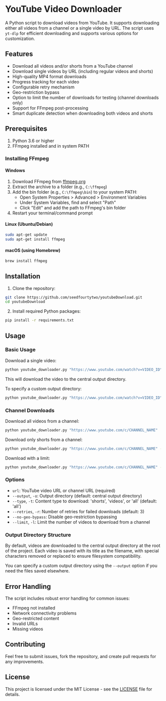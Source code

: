 # YouTube Video Downloader

A Python script to download videos from YouTube. It supports downloading either all videos from a channel or a single video by URL. The script uses `yt-dlp` for efficient downloading and supports various options for customization.

## Features

- Download all videos and/or shorts from a YouTube channel
- Download single videos by URL (including regular videos and shorts)
- High-quality MP4 format downloads
- Progress tracking for each video
- Configurable retry mechanism
- Geo-restriction bypass
- Option to limit the number of downloads for testing (channel downloads only)
- Support for FFmpeg post-processing
- Smart duplicate detection when downloading both videos and shorts

## Prerequisites

1. Python 3.6 or higher
2. FFmpeg installed and in system PATH

### Installing FFmpeg

#### Windows
1. Download FFmpeg from [ffmpeg.org](https://ffmpeg.org/download.html)
2. Extract the archive to a folder (e.g., `C:\ffmpeg`)
3. Add the bin folder (e.g., `C:\ffmpeg\bin`) to your system PATH:
   - Open System Properties > Advanced > Environment Variables
   - Under System Variables, find and select "Path"
   - Click "Edit" and add the path to FFmpeg's bin folder
4. Restart your terminal/command prompt

#### Linux (Ubuntu/Debian)
```bash
sudo apt-get update
sudo apt-get install ffmpeg
```

#### macOS (using Homebrew)
```bash
brew install ffmpeg
```

## Installation

1. Clone the repository:
```bash
git clone https://github.com/seedfourtytwo/youtubeDownload.git
cd youtubeDownload
```

2. Install required Python packages:
```bash
pip install -r requirements.txt
```

## Usage

### Basic Usage

Download a single video:
```bash
python youtube_downloader.py "https://www.youtube.com/watch?v=VIDEO_ID"
```
This will download the video to the central output directory.

To specify a custom output directory:
```bash
python youtube_downloader.py "https://www.youtube.com/watch?v=VIDEO_ID" --output /path/to/output/
```

### Channel Downloads

Download all videos from a channel:
```bash
python youtube_downloader.py "https://www.youtube.com/c/CHANNEL_NAME"
```

Download only shorts from a channel:
```bash
python youtube_downloader.py "https://www.youtube.com/c/CHANNEL_NAME" --type shorts
```

Download with a limit:
```bash
python youtube_downloader.py "https://www.youtube.com/c/CHANNEL_NAME" --limit 10
```

### Options

- `url`: YouTube video URL or channel URL (required)
- `--output`, `-o`: Output directory (default: central output directory)
- `--type`, `-t`: Content type to download: 'shorts', 'videos', or 'all' (default: 'all')
- `--retries`, `-r`: Number of retries for failed downloads (default: 3)
- `--no-geo-bypass`: Disable geo-restriction bypassing
- `--limit`, `-l`: Limit the number of videos to download from a channel

### Output Directory Structure

By default, videos are downloaded to the central output directory at the root of the project. Each video is saved with its title as the filename, with special characters removed or replaced to ensure filesystem compatibility.

You can specify a custom output directory using the `--output` option if you need the files saved elsewhere.

## Error Handling

The script includes robust error handling for common issues:
- FFmpeg not installed
- Network connectivity problems
- Geo-restricted content
- Invalid URLs
- Missing videos

## Contributing

Feel free to submit issues, fork the repository, and create pull requests for any improvements.

## License

This project is licensed under the MIT License - see the [LICENSE](LICENSE) file for details.
